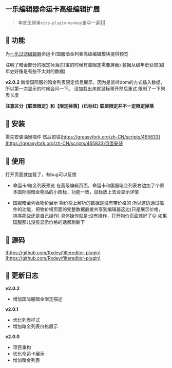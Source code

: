 ## 一乐编辑器命运卡高级编辑扩展

> 年底无聊用`vite-plugin-monkey`重写一遍🎈🎈  

## 🚀 功能
为[一乐过滤编辑器](https://edit.filtereditor.cn/)命运卡/国服暗金列表高级编辑模块提供预览  

注明了暗金部分的限定掉落(打宝的时候有些限定需要屏蔽)
数据从编年史获取(编年史好像是有些不太对的数据)

**v2.0.2** 新增国际服的暗金列表限定信息展示，因为是监听dom的方式插入数据，所以第一次显示的时候会闪一下。
没加载出来就鼠标移开然后重试
限制了一下列表长度

**注意区分【联盟限定】和【限定掉落】(已标红)**
**联盟限定并不一定限定掉落**



## 🚀 安装

需先安装油猴插件
然后前往[https://greasyfork.org/zh-CN/scripts/465833](https://greasyfork.org/zh-CN/scripts/465833)页面安装

## 🚀 使用

打开页面就加载了，有bug可以反馈

* 命运卡/暗金列表预览
在高级编辑页面，命运卡和国服暗金列表右边加了个原本国际服暗金物品的小图标，功能一致，鼠标放上去会显示详情

* 国服暗金列表物价展示
物价榜上解析的数据是没有带价格的
所以这边通过插件的功能，把物价榜页面的完整数据直接共享到编辑器这边(只是展示价格，排序那些还是自己操作)
具体操作就是:没有操作，打开物价页面就好了😐
如果国服那儿没有显示价格的话都刷新下

## 🚀 源码

[https://github.com/Rxdey/filtereditor-plugin](https://github.com/Rxdey/filtereditor-plugin)

## 🚀 更新日志

**v2.0.2**
- 增加国际服暗金限定描述

**v2.0.1**
- 优化列表样式
- 增加暗金列表价格展示

**v2.0.0** 
- 项目重构
- 优化命运卡展示
- 增加暗金列表